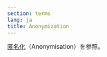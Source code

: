 ```yaml
---
section: terms
lang: ja
title: Anonymization
---
```


[匿名化](/glossary/ja/terms/anonymisation/)（Anonymisation）を参照。
